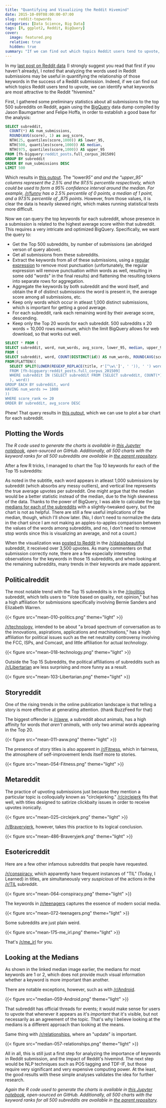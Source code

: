 ```yaml
---
title: "Quantifying and Visualizing the Reddit Hivemind"
date: 2015-10-09T08:00:00-07:00
slug: reddit-topwords
categories: [Data Science, Big Data]
tags: [R, ggplot2, Reddit, BigQuery]
cover:
  image: featured.png
  relative: true
  hidden: true
summary: "If we can find out which topics Reddit users tend to upvote, we can identify what keywords are most attractive to the Reddit hivemind."
---
```


In my [last post on Reddit data](http://minimaxir.com/2015/10/reddit-bigquery/) (I strongly suggest you read that first if you haven't already), I noted that analyzing the words used in Reddit submissions may be useful in quantifying the relationship of those keywords in the success of a Reddit submission. Indeed, if we can find out which topics Reddit users tend to upvote, we can identify what keywords are most attractive to the Reddit "hivemind."

First, I gathered some preliminary statistics about all submissions to the top 500 subreddits on Reddit, again using the [BigQuery](https://cloud.google.com/bigquery/) data dump compiled by Jason Baumgartner and Felipe Hoffa, in order to establish a good base for the analysis:

```sql
SELECT subreddit,
  COUNT(*) AS num_submissions,
  ROUND(AVG(score), 1) as avg_score,
  NTH(25, quantiles(score,1000)) AS lower_95,
  NTH(500, quantiles(score,1000)) AS median,
  NTH(975, quantiles(score,1000)) AS upper_95
FROM [fh-bigquery:reddit_posts.full_corpus_201509]
GROUP BY subreddit
ORDER BY num_submissions DESC
LIMIT 500
```

Which results in [this output](https://docs.google.com/spreadsheets/d/1lyEc7-5vkREKBV8fUreyOszICgyA0CqX2YHaK2-4ndo/edit?usp=sharing). The "lower*95" and and the "upper_95" columns represent the 2.5% and the 97.5% percentile respectively, which could be used to form a 95% confidence interval around the median. For example, [/r/funny](http://reddit.com/r/funny) has a 2.5% percentile of 0 points, a median of 1 point, and a 97.5% percentile of \_875 points*. However, from those values, it is clear the data is heavily skewed right, which makes running statistical tests more difficult.

Now we can query the top keywords for each subreddit, whose presence in a submission is related to the highest average score within that subreddit. This requires a very intricate and optimized BigQuery. Specifically, we want the query to:

- Get the Top 500 subreddits, by number of submissions (an abridged verson of query above).
- Get all submissions from these subreddits.
- Extract the keywords from all of these submissions, using a [regular expression](https://en.wikipedia.org/wiki/Regular_expression) to remove most punctuation (unfortunately, the regular expression will remove punctuation _within_ words as well, resulting in some odd "words" in the final results) and flattening the resulting tokens into separate rows for aggregation.
- Aggregate the keywords by both subreddit and the word itself, and obtain the # of distinct submissions the word is present in, the average score among all submissions, etc.
- Keep only words which occur in atleast 1,000 distinct submissions, which is important for getting a good average.
- For each subreddit, rank each remaining word by their average score, descending.
- Keep only the Top 20 words for each subreddit. 500 subreddits x 20 words = 10,000 rows maximum, which the limit BigQuery allows for web download, so that works out well.

```sql
SELECT * FROM (
SELECT subreddit, word, num_words, avg_score, lower_95, median, upper_95, ROW_NUMBER() OVER (PARTITION BY subreddit ORDER BY avg_score DESC) score_rank
FROM (
SELECT subreddit, word, COUNT(DISTINCT(id)) AS num_words, ROUND(AVG(score), 3) AS avg_score, NTH(25, quantiles(score,1000)) AS lower_95, NTH(500, quantiles(score,1000)) AS median, NTH(975, quantiles(score,1000)) AS upper_95
FROM(FLATTEN((
  SELECT SPLIT(LOWER(REGEXP_REPLACE(title, r'[^\w\']', ' ')), ' ') word, subreddit, score, id
  FROM [fh-bigquery:reddit_posts.full_corpus_201509]
  WHERE subreddit IN (SELECT subreddit FROM (SELECT subreddit, COUNT(*) AS c FROM [fh-bigquery:reddit_posts.full_corpus_201509] GROUP BY subreddit ORDER BY c DESC LIMIT 500))
  ), word))
GROUP EACH BY subreddit, word
HAVING num_words >= 1000
))
WHERE score_rank <= 20
ORDER BY subreddit, avg_score DESC
```

Phew! That query results in [this output](https://docs.google.com/spreadsheets/d/1MRfLR_TBO8zveKaifqVXTN0da7tf0FQOr5a2LVkZgkg/edit?usp=sharing), which we can use to plot a bar chart for each subreddit.

## Plotting the Words

_The R code used to generate the charts is available in [this Jupyter notebook](https://github.com/minimaxir/reddit-subreddit-keywords/blob/master/reddit_subreddit_words.ipynb), open-sourced on GitHub. Additionally, all 500 charts with the keyword ranks for all 500 subreddits are available in [the parent repository](https://github.com/minimaxir/reddit-subreddit-keywords/tree/master/subreddit-mean)._

After a few R tricks, I managed to chart the Top 10 keywords for each of the Top 15 subreddits:

As noted in the subtitle, each word appears in atleast 1,000 submissions by subreddit (which absorbs any messy outliers), and vertical line represents the true average upvotes per subreddit. One might argue that the median would be a better statistic instead of the median, due to the high skewness of the data. Thanks to the power of BigQuery, I was able to calculate the [top medians for each of the subreddits](http://i.imgur.com/0PBolIq.png) with a slightly-tweaked query, but the chart is not as helpful. There are still a few useful implications of the median, though, which I'll show later. (No, I don't need to normalize the data in the chart since I am not making an apples-to-apples comparison between the values of the words among subreddits, and no, I don't need to remove stop words since this is visualizing an average, and not a count.)

When the visualization was [posted to Reddit](https://www.reddit.com/r/dataisbeautiful/comments/3nz3zz/average_number_of_upvotes_for_reddit_submissions/) in the [/r/dataisbeautiful](https://www.reddit.com/r/dataisbeautiful/) subreddit, it received over 3,500 upvotes. As many commenters on that submission correctly note, there are a few especially interesting observations for the keywords in those 15 subreddits, and when looking at the remaining subreddits, many trends in their keywords are made apparent.

## Politicalreddit

The most notable trend with the Top 15 subreddits is in the [/r/politics](https://www.reddit.com/r/politics/) subreddit, which tells users to "Vote based on quality, not opinion," but has a high affiliation for submissions specifically involving Bernie Sanders and Elizabeth Warren.

{{< figure src="mean-010-politics.png" theme="light" >}}

[/r/technology](https://www.reddit.com/r/technology/), intended to be about "a broad spectrum of conversation as to the innovations, aspirations, applications and machinations," has a high affiliation for political issues such as the net neutrality controversy involving the FCC, ISPs, and Comcast, and little affiliation for actual _technology_.

{{< figure src="mean-018-technology.png" theme="light" >}}

Outside the Top 15 Subreddits, the political affiliations of subreddits such as [/r/Libertarian](http://reddit.com/r/Libertarian) are less surprising and more funny as a result.

{{< figure src="mean-103-Libertarian.png" theme="light" >}}

## Storyreddit

One of the rising trends in the online publication landscape is that telling a story is more effective at generating attention. (thank BuzzFeed for that)

The biggest offender is [/r/aww](https://www.reddit.com/r/aww/), a subreddit about animals, has a high affinity for words _that aren't animals_, with only two animal words appearing in the Top 20.

{{< figure src="mean-011-aww.png" theme="light" >}}

The presence of story titles is also apparent in [/r/Fitness](https://www.reddit.com/r/Fitness/), which in fairness, the atmosphere of self-improvement lends itself more to stories.

{{< figure src="mean-054-Fitness.png" theme="light" >}}

## Metareddit

The practice of upvoting submissions just because they mention a particular topic is colloquially known as "circlejerking." [/r/circlejerk](https://www.reddit.com/r/circlejerk/) fits that well, with titles designed to satirize clickbaity issues in order to receive upvotes ironically.

{{< figure src="mean-025-circlejerk.png" theme="light" >}}

[/r/Braveryjerk](https://www.reddit.com/r/Braveryjerk/), however, takes this practice to its logical conclusion.

{{< figure src="mean-486-Braveryjerk.png" theme="light" >}}

## Esotericreddit

Here are a few other infamous subreddits that people have requested.

[/r/conspiracy](https://www.reddit.com/r/conspiracy/), which apparently have frequent instances of "TIL" (Today, I Learned) in titles, are simultaneously very _suspicious_ of the actions in the [/r/TIL](https://www.reddit.com/r/TIL/) subreddit.

{{< figure src="mean-064-conspiracy.png" theme="light" >}}

The keywords in [/r/teenagers](https://www.reddit.com/r/teenagers/) captures the essence of modern social media.

{{< figure src="mean-072-teenagers.png" theme="light" >}}

Some subreddits are just plain weird.

{{< figure src="mean-175-me_irl.png" theme="light" >}}

That's [/r/me_irl](https://www.reddit.com/r/me_irl/) for you.

## Looking at the Medians

As shown in the linked median image earlier, the medians for most keywords are 1 or 2, which does not provide much visual information whether a keyword is more important than another.

There are notable exceptions, however, such as with [/r/Android](https://www.reddit.com/r/Android/).

{{< figure src="median-059-Android.png" theme="light" >}}

That subreddit has official threads for events; it would make sense for users to upvote that whenever it appears as it's _important_ that it's visible, but not necessarily as an agreement of the topic. That's why I believe looking at the medians is a different approach than looking at the means.

Same thing with [/r/relationships](https://www.reddit.com/r/relationships/), where an "update" is important.

{{< figure src="median-057-relationships.png" theme="light" >}}

All in all, this is still just a first step for analyzing the importance of keywords in Reddit submission, and the impact of Reddit's hivemind. The next step would be NLP techniques such as POS tagging and TDF-IF, but those require very significant and very expensive computing power. At the least, the good results with these simple analyses validates the idea for further research.

_Again the R code used to generate the charts is available in [this Jupyter notebook](https://github.com/minimaxir/reddit-subreddit-keywords/blob/master/reddit_subreddit_words.ipynb), open-sourced on GitHub. Additionally, all 500 charts with the keyword ranks for all 500 subreddits are available in [the parent repository](https://github.com/minimaxir/reddit-subreddit-keywords/tree/master/subreddit-mean)._

